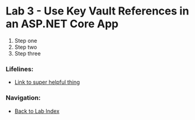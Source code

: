 # Lab 3 - Use Key Vault References in an ASP.NET Core App

1. Step one
2. Step two
3. Step three

### Lifelines:

* [Link to super helpful thing](https://localhost)

### Navigation:

* [Back to Lab Index](https://github.com/mikepfeiffer/az-dev-workshop)